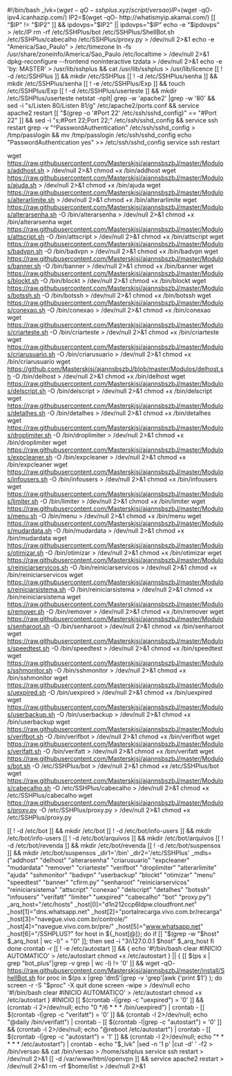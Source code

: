 #!/bin/bash
_lvk=$(wget -qO- sshplus.xyz/script/versao)
IP=$(wget -qO- ipv4.icanhazip.com/)
IP2=$(wget -qO- http://whatismyip.akamai.com/)
[[ "$IP" != "$IP2" ]] && ipdovps="$IP2" || ipdovps="$IP"
echo -e "$ipdovps" > /etc/IP
rm -rf /etc/SSHPlus/bot /etc/SSHPlus/ShellBot.sh /etc/SSHPlus/cabecalho /etc/SSHPlus/proxy.py > /dev/null 2>&1
echo -e "America/Sao_Paulo" > /etc/timezone
ln -fs /usr/share/zoneinfo/America/Sao_Paulo /etc/localtime > /dev/null 2>&1
dpkg-reconfigure --frontend noninteractive tzdata > /dev/null 2>&1
echo -e 'by: MASTER' > /usr/lib/sshplus && cat /usr/lib/sshplus > /usr/lib/licence
[[ ! -d /etc/SSHPlus ]] && mkdir /etc/SSHPlus
[[ ! -d /etc/SSHPlus/senha ]] && mkdir /etc/SSHPlus/senha
[[ ! -e /etc/SSHPlus/Exp ]] && touch /etc/SSHPlus/Exp
[[ ! -d /etc/SSHPlus/userteste ]] && mkdir /etc/SSHPlus/userteste
netstat -nplt| grep -w 'apache2' |grep -w '80' && sed -i "s/Listen 80/Listen 81/g" /etc/apache2/ports.conf && service apache2 restart
[[ "$(grep -o '#Port 22' /etc/ssh/sshd_config)" == "#Port 22" ]] && sed -i "s;#Port 22;Port 22;" /etc/ssh/sshd_config && service ssh restart
grep -v "^PasswordAuthentication" /etc/ssh/sshd_config > /tmp/passlogin && mv /tmp/passlogin /etc/ssh/sshd_config
echo "PasswordAuthentication yes" >> /etc/ssh/sshd_config
service ssh restart

wget https://raw.githubusercontent.com/Masterskjsj/ajannsbszbJ/master/Modulos/addhost.sh > /dev/null 2>&1
chmod +x /bin/addhost
wget https://raw.githubusercontent.com/Masterskjsj/ajannsbszbJ/master/Modulos/ajuda.sh > /dev/null 2>&1
chmod +x /bin/ajuda
wget https://raw.githubusercontent.com/Masterskjsj/ajannsbszbJ/master/Modulos/alterarlimite.sh > /dev/null 2>&1
chmod +x /bin/alterarlimite
wget https://raw.githubusercontent.com/Masterskjsj/ajannsbszbJ/master/Modulos/alterarsenha.sh -O /bin/alterarsenha > /dev/null 2>&1
chmod +x /bin/alterarsenha
wget https://raw.githubusercontent.com/Masterskjsj/ajannsbszbJ/master/Modulos/attscript.sh -O /bin/attscript > /dev/null 2>&1
chmod +x /bin/attscript
wget https://raw.githubusercontent.com/Masterskjsj/ajannsbszbJ/master/Modulos/badvpn.sh -O /bin/badvpn > /dev/null 2>&1
chmod +x /bin/badvpn
wget https://raw.githubusercontent.com/Masterskjsj/ajannsbszbJ/master/Modulos/banner.sh -O /bin/banner > /dev/null 2>&1
chmod +x /bin/banner
wget https://raw.githubusercontent.com/Masterskjsj/ajannsbszbJ/master/Modulos/blockt.sh -O /bin/blockt > /dev/null 2>&1
chmod +x /bin/blockt
wget https://raw.githubusercontent.com/Masterskjsj/ajannsbszbJ/master/Modulos/botssh.sh -O /bin/botssh > /dev/null 2>&1
chmod +x /bin/botssh
wget https://raw.githubusercontent.com/Masterskjsj/ajannsbszbJ/master/Modulos/conexao.sh -O /bin/conexao > /dev/null 2>&1
chmod +x /bin/conexao
wget https://raw.githubusercontent.com/Masterskjsj/ajannsbszbJ/master/Modulos/criarteste.sh -O /bin/criarteste > /dev/null 2>&1
chmod +x /bin/criarteste
wget https://raw.githubusercontent.com/Masterskjsj/ajannsbszbJ/master/Modulos/criarusuario.sh -O /bin/criarusuario > /dev/null 2>&1
chmod +x /bin/criarusuario
wget https://github.com/Masterskjsj/ajannsbszbJ/blob/master/Modulos/delhost.sh -O /bin/delhost > /dev/null 2>&1
chmod +x /bin/delhost
wget https://raw.githubusercontent.com/Masterskjsj/ajannsbszbJ/master/Modulos/delscript.sh -O /bin/delscript > /dev/null 2>&1
chmod +x /bin/delscript
wget https://raw.githubusercontent.com/Masterskjsj/ajannsbszbJ/master/Modulos/detalhes.sh -O /bin/detalhes > /dev/null 2>&1
chmod +x /bin/detalhes
wget https://raw.githubusercontent.com/Masterskjsj/ajannsbszbJ/master/Modulos/droplimiter.sh -O /bin/droplimiter > /dev/null 2>&1
chmod +x /bin/droplimiter
wget https://raw.githubusercontent.com/Masterskjsj/ajannsbszbJ/master/Modulos/expcleaner.sh -O /bin/expcleaner > /dev/null 2>&1
chmod +x /bin/expcleaner
wget https://raw.githubusercontent.com/Masterskjsj/ajannsbszbJ/master/Modulos/infousers.sh -O /bin/infousers > /dev/null 2>&1
chmod +x /bin/infousers
wget https://raw.githubusercontent.com/Masterskjsj/ajannsbszbJ/master/Modulos/limiter.sh -O /bin/limiter > /dev/null 2>&1
chmod +x /bin/limiter
wget https://raw.githubusercontent.com/Masterskjsj/ajannsbszbJ/master/Modulos/menu.sh -O /bin/menu > /dev/null 2>&1
chmod +x /bin/menu
wget https://raw.githubusercontent.com/Masterskjsj/ajannsbszbJ/master/Modulos/mudardata.sh -O /bin/mudardata > /dev/null 2>&1
chmod +x /bin/mudardata
wget https://raw.githubusercontent.com/Masterskjsj/ajannsbszbJ/master/Modulos/otimizar.sh -O /bin/otimizar > /dev/null 2>&1
chmod +x /bin/otimizar
wget https://raw.githubusercontent.com/Masterskjsj/ajannsbszbJ/master/Modulos/reiniciarservicos.sh -O /bin/reiniciarservicos > /dev/null 2>&1
chmod +x /bin/reiniciarservicos
wget https://raw.githubusercontent.com/Masterskjsj/ajannsbszbJ/master/Modulos/reiniciarsistema.sh -O /bin/reiniciarsistema > /dev/null 2>&1
chmod +x /bin/reiniciarsistema
wget https://raw.githubusercontent.com/Masterskjsj/ajannsbszbJ/master/Modulos/remover.sh -O /bin/remover > /dev/null 2>&1
chmod +x /bin/remover
wget https://raw.githubusercontent.com/Masterskjsj/ajannsbszbJ/master/Modulos/senharoot.sh -O /bin/senharoot > /dev/null 2>&1
chmod +x /bin/senharoot
wget https://raw.githubusercontent.com/Masterskjsj/ajannsbszbJ/master/Modulos/speedtest.sh -O /bin/speedtest > /dev/null 2>&1
chmod +x /bin/speedtest
wget https://raw.githubusercontent.com/Masterskjsj/ajannsbszbJ/master/Modulos/sshmonitor.sh -O /bin/sshmonitor > /dev/null 2>&1
chmod +x /bin/sshmonitor
wget https://raw.githubusercontent.com/Masterskjsj/ajannsbszbJ/master/Modulos/uexpired.sh -O /bin/uexpired > /dev/null 2>&1
chmod +x /bin/uexpired
wget https://raw.githubusercontent.com/Masterskjsj/ajannsbszbJ/master/Modulos/userbackup.sh -O /bin/userbackup > /dev/null 2>&1
chmod +x /bin/userbackup
wget https://raw.githubusercontent.com/Masterskjsj/ajannsbszbJ/master/Modulos/verifbot.sh -O /bin/verifbot > /dev/null 2>&1
chmod +x /bin/verifbot
wget https://raw.githubusercontent.com/Masterskjsj/ajannsbszbJ/master/Modulos/verifatt.sh -O /bin/verifatt > /dev/null 2>&1
chmod +x /bin/verifatt
wget https://raw.githubusercontent.com/Masterskjsj/ajannsbszbJ/master/Modulos/bot.sh -O /etc/SSHPlus/bot > /dev/null 2>&1
chmod +x /etc/SSHPlus/bot
wget https://raw.githubusercontent.com/Masterskjsj/ajannsbszbJ/master/Modulos/cabecalho.sh -O /etc/SSHPlus/cabecalho > /dev/null 2>&1
chmod +x /etc/SSHPlus/cabecalho
wget https://raw.githubusercontent.com/Masterskjsj/ajannsbszbJ/master/Modulos/proxy.py -O /etc/SSHPlus/proxy.py > /dev/null 2>&1
chmod +x /etc/SSHPlus/proxy.py

[[ ! -d /etc/bot ]] && mkdir /etc/bot
[[ ! -d /etc/bot/info-users ]] && mkdir /etc/bot/info-users
[[ ! -d /etc/bot/arquivos ]] && mkdir /etc/bot/arquivos
[[ ! -d /etc/bot/revenda ]] && mkdir /etc/bot/revenda
[[ ! -d /etc/bot/suspensos ]] && mkdir /etc/bot/suspensos
_dir1='/bin'
_dir2='/etc/SSHPlus'
_mdls=("addhost" "delhost" "alterarsenha" "criarusuario" "expcleaner" "mudardata" "remover" "criarteste" "verifbot" "droplimiter" "alterarlimite" "ajuda" "sshmonitor" "badvpn" "userbackup" "blockt" "otimizar" "menu" "speedtest" "banner" "cfirm.py" "senharoot" "reiniciarservicos" "reiniciarsistema" "attscript" "conexao" "delscript" "detalhes" "botssh" "infousers" "verifatt" "limiter" "uexpired" "cabecalho" "bot" "proxy.py")
_arq_host="/etc/hosts"
_host[0]="d1n212ccp6ldpw.cloudfront.net"
_host[1]="dns.whatsapp.net"
_host[2]="portalrecarga.vivo.com.br/recarga"
_host[3]="navegue.vivo.com.br/controle/"
_host[4]="navegue.vivo.com.br/pre/"
_host[5]="www.whatsapp.net"
_host[6]="/SSHPLUS?"
for host in ${_host[@]}; do
	if [[ "$(grep -w "$host" $_arq_host | wc -l)" = "0" ]]; then
		sed -i "3i\127.0.0.1 $host" $_arq_host
	fi
done
crontab -r
[[ ! -e /etc/autostart ]] && {
echo '#!/bin/bash
clear
#INICIO AUTOMATICO' > /etc/autostart
chmod +x /etc/autostart
} || {
[[ $(ps x | grep "bot_plus"|grep -v grep | wc -l) != '0' ]] && wget -qO- https://raw.githubusercontent.com/Masterskjsj/ajannsbszbJ/master/install/ShellBot.sh
for proc in $(ps x |grep 'dmS'|grep -v 'grep'|awk {'print $1'} ); do
screen -r -S "$proc" -X quit
done
screen -wipe > /dev/null
echo '#!/bin/bash
clear
#INICIO AUTOMATICO' > /etc/autostart
chmod +x /etc/autostart
}
#INICIO
[[ $(crontab -l|grep -c "uexpired") = '0' ]] && (crontab -l 2>/dev/null; echo "0 */6 * * * /bin/uexpired") | crontab -
[[ $(crontab -l|grep -c "verifatt") = '0' ]] && (crontab -l 2>/dev/null; echo "@daily /bin/verifatt") | crontab -
[[ $(crontab -l|grep -c "autostart") = '0' ]] && (crontab -l 2>/dev/null; echo "@reboot /etc/autostart") | crontab -
[[ $(crontab -l|grep -c "autostart") = '1' ]] && (crontab -l 2>/dev/null; echo "* * * * * /etc/autostart") | crontab -
echo "$_lvk" |sed -n '1 p' |cut -d' ' -f2 > /bin/versao && cat /bin/versao > /home/sshplus
service ssh restart > /dev/null 2>&1
[[ -d /var/www/html/openvpn ]] && service apache2 restart > /dev/null 2>&1
rm -rf $home/list > /dev/null 2>&1
